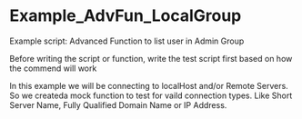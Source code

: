 # Example_AdvFun_LocalGroup
Example script: Advanced Function to list user in Admin Group

Before writing the script or function, write the test script first based on how the commend will work

In this example we will be connecting to localHost and/or Remote Servers.  So we createda mock function to test for vaild connection types. Like Short Server Name, Fully Qualified Domain Name or IP Address.


